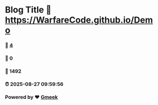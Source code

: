 # Blog Title :link: https://WarfareCode.github.io/Demo 
### :page_facing_up: [4](https://WarfareCode.github.io/Demo/tag.html) 
### :speech_balloon: 0 
### :hibiscus: 1492 
### :alarm_clock: 2025-08-27 09:59:56 
### Powered by :heart: [Gmeek](https://github.com/Meekdai/Gmeek)
